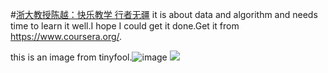 #[浙大教授陈越：快乐教学 行者无疆](http://www.math168.com/mjft/557.htm)
it is about data and algorithm and needs time to learn it well.I hope I could get it done.Get it from https://www.coursera.org/.

this is an image from tinyfool.![image](https://github.com/mynameiszhangyong/data-and-algorithm-learning/blob/master/learning.png)
![](https://github.com/mynameiszhangyong/data-and-algorithm-learning/blob/master/1.%E5%9F%BA%E6%9C%AC%E6%A6%82%E5%BF%B5/Screen%20Shot%202015-07-26%20at%2011.02.31.png)
